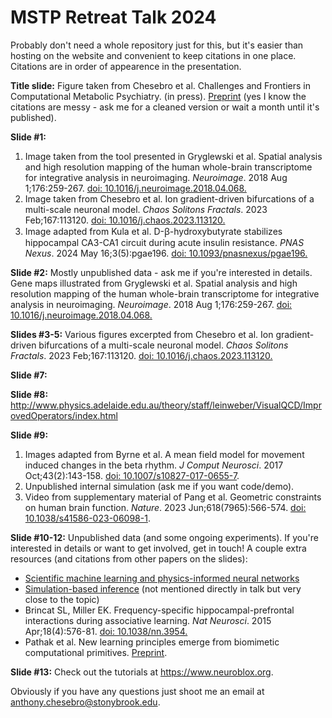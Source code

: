 # MSTP Retreat Talk 2024

Probably don't need a whole repository just for this, but it's easier than hosting on the website and convenient to keep citations in one place. Citations are in order of appearence in the presentation.

**Title slide:** Figure taken from Chesebro et al. Challenges and Frontiers in Computational Metabolic Psychiatry. (in press). [Preprint](https://www.cambridge.org/engage/coe/article-details/66b531f95101a2ffa89ec0ff) (yes I know the citations are messy - ask me for a cleaned version or wait a month until it's published).

**Slide #1:**
1. Image taken from the tool presented in Gryglewski et al. Spatial analysis and high resolution mapping of the human whole-brain transcriptome for integrative analysis in neuroimaging. _Neuroimage_. 2018 Aug 1;176:259-267. [doi: 10.1016/j.neuroimage.2018.04.068.](https://www.sciencedirect.com/science/article/abs/pii/S1053811918303884?via%3Dihub)
2. Image taken from Chesebro et al. Ion gradient-driven bifurcations of a multi-scale neuronal model. _Chaos Solitons Fractals_. 2023 Feb;167:113120. [doi: 10.1016/j.chaos.2023.113120.](https://pubmed.ncbi.nlm.nih.gov/37662556/)
3. Image adapted from Kula et al. D-ꞵ-hydroxybutyrate stabilizes hippocampal CA3-CA1 circuit during acute insulin resistance. _PNAS Nexus_. 2024 May 16;3(5):pgae196. [doi: 10.1093/pnasnexus/pgae196.](https://www.ncbi.nlm.nih.gov/pmc/articles/PMC11138115/)

**Slide #2:** Mostly unpublished data - ask me if you're interested in details. Gene maps illustrated from Gryglewski et al. Spatial analysis and high resolution mapping of the human whole-brain transcriptome for integrative analysis in neuroimaging. _Neuroimage_. 2018 Aug 1;176:259-267. [doi: 10.1016/j.neuroimage.2018.04.068.](https://www.sciencedirect.com/science/article/abs/pii/S1053811918303884?via%3Dihub)

**Slides #3-5:** Various figures excerpted from Chesebro et al. Ion gradient-driven bifurcations of a multi-scale neuronal model. _Chaos Solitons Fractals_. 2023 Feb;167:113120. [doi: 10.1016/j.chaos.2023.113120.](https://pubmed.ncbi.nlm.nih.gov/37662556/)

**Slide #7:** 

**Slide #8:** http://www.physics.adelaide.edu.au/theory/staff/leinweber/VisualQCD/ImprovedOperators/index.html

**Slide #9:** 
1. Images adapted from Byrne et al. A mean field model for movement induced changes in the beta rhythm. _J Comput Neurosci_. 2017 Oct;43(2):143-158. [doi: 10.1007/s10827-017-0655-7](https://www.ncbi.nlm.nih.gov/pmc/articles/PMC5585324/).
2. Unpublished internal simulation (ask me if you want code/demo).
3. Video from supplementary material of Pang et al. Geometric constraints on human brain function. _Nature_. 2023 Jun;618(7965):566-574. [doi: 10.1038/s41586-023-06098-1](https://www.ncbi.nlm.nih.gov/pmc/articles/PMC10266981/).

**Slide #10-12:** Unpublished data (and some ongoing experiments). If you're interested in details or want to get involved, get in touch! A couple extra resources (and citations from other papers on the slides):
* [Scientific machine learning and physics-informed neural networks](https://book.sciml.ai/notes/03-Introduction_to_Scientific_Machine_Learning_through_Physics-Informed_Neural_Networks/)
* [Simulation-based inference](https://sbi-dev.github.io/sbi/latest/tutorials/00_getting_started/) (not mentioned directly in talk but very close to the topic)
* Brincat SL, Miller EK. Frequency-specific hippocampal-prefrontal interactions during associative learning. _Nat Neurosci_. 2015 Apr;18(4):576-81. [doi: 10.1038/nn.3954.](https://www.ncbi.nlm.nih.gov/pmc/articles/PMC4444366/)
* Pathak et al. New learning principles emerge from biomimetic computational primitives. [Preprint](https://www.biorxiv.org/content/10.1101/2023.11.06.565902v3). 

**Slide #13:** Check out the tutorials at https://www.neuroblox.org.

Obviously if you have any questions just shoot me an email at anthony.chesebro@stonybrook.edu.
